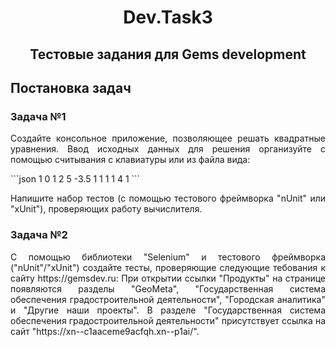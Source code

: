 <h1 align="center">Dev.Task3</h1>


<h2 align="center">Тестовые задания для  Gems development</h2>

## Постановка задач

### Задача №1

<p align="justify ">
Создайте консольное приложение, позволяющее решать квадратные уравнения. 
Ввод исходных данных для решения организуйте с помощью считывания с клавиатуры или из файла вида:</p>
```json
1	 0	 1
2	 5	 -3.5
1	 1	 1
1	 4	 1
```
<p align="justify ">Напишите набор тестов (с помощью тестового фреймворка "nUnit" или "xUnit"), проверяющих работу вычислителя.</p>


### Задача №2

<p align="justify ">
С помощью библиотеки "Selenium" и тестового фреймворка ("nUnit"/"xUnit") создайте тесты, проверяющие следующие тебования к сайту https://gemsdev.ru:
При открытии ссылки "Продукты" на странице появляются разделы "GeoMeta", "Государственная система обеспечения градостроительной деятельности", "Городская аналитика" и "Другие наши проекты".
В разделе "Государственная система обеспечения градостроительной деятельности" присутствует ссылка на сайт "https://xn--c1aaceme9acfqh.xn--p1ai/".
</p>